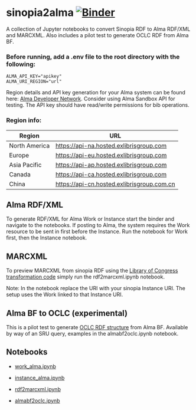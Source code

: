 # sinopia2alma [![Binder](https://mybinder.org/badge_logo.svg)](https://mybinder.org/v2/gh/jimfhahn/sinopia2alma/main)
A collection of Jupyter notebooks to convert Sinopia RDF to Alma RDF/XML and MARCXML. Also includes a pilot test to generate OCLC RDF from Alma BF.

### Before running, add a .env file to the root directory with the following:
```
ALMA_API_KEY="apikey"
ALMA_URI_REGION="url"
```
Region details and API key generation for your Alma system can be found here: [Alma Developer Network](https://developers.exlibrisgroup.com/alma/apis). Consider using Alma Sandbox API for testing. The API key should have read/write permissions for bib operations.
### Region info:

| Region        | URL                                      |
|---------------|------------------------------------------|
| North America | https://api-na.hosted.exlibrisgroup.com  |
| Europe        | https://api-eu.hosted.exlibrisgroup.com  |
| Asia Pacific  | https://api-ap.hosted.exlibrisgroup.com  |
| Canada        | https://api-ca.hosted.exlibrisgroup.com  |
| China         | https://api-cn.hosted.exlibrisgroup.com.cn |

## Alma RDF/XML 
To generate RDF/XML for Alma Work or Instance start the binder and navigate to the notebooks. If posting to Alma, the system requires the Work resource to be sent in first before the Instance. Run the notebook for Work first, then the Instance notebook.

## MARCXML 
To preview MARCXML from sinopia RDF using the [Library of Congress transformation code](https://github.com/lcnetdev/bibframe2marc) simply run the rdf2marcxml.ipynb notebook. 

Note: In the notebook replace the URI with your sinopia Instance URI. The setup uses the Work linked to that Instance URI.

## Alma BF to OCLC (experimental)
This is a pilot test to generate [OCLC RDF structure](https://help.oclc.org/Metadata_Services/WorldShare_Collection_Manager/Data_sync_collections/Prepare_your_data/Structure_BIBFRAME_data) from Alma BF. Available by way of an SRU query, examples in the almabf2oclc.ipynb notebook.


## Notebooks
* [work_alma.ipynb](https://github.com/jimfhahn/sinopia2alma/blob/main/work2alma.ipynb)

* [instance_alma.ipynb](https://github.com/jimfhahn/sinopia2alma/blob/main/work2alma.ipynb)

* [rdf2marcxml.ipynb](https://github.com/jimfhahn/sinopia2alma/blob/main/rdf2marcxml.ipynb)

* [almabf2oclc.ipynb](https://github.com/jimfhahn/sinopia2alma/blob/main/almabf2oclc.ipynb)



